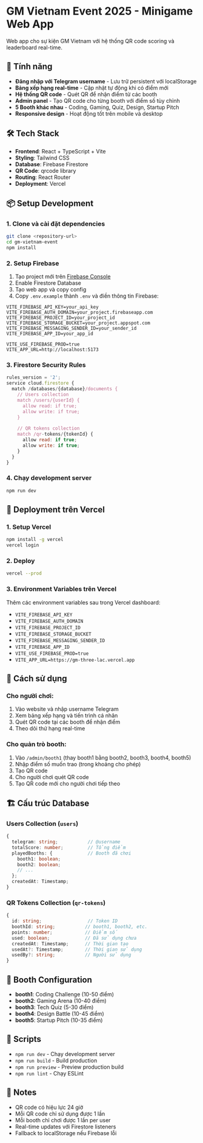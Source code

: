 # GM Vietnam Event 2025 - Minigame Web App

Web app cho sự kiện GM Vietnam với hệ thống QR code scoring và leaderboard real-time.

## 🚀 Tính năng

- **Đăng nhập với Telegram username** - Lưu trữ persistent với localStorage
- **Bảng xếp hạng real-time** - Cập nhật tự động khi có điểm mới
- **Hệ thống QR code** - Quét QR để nhận điểm từ các booth
- **Admin panel** - Tạo QR code cho từng booth với điểm số tùy chỉnh
- **5 Booth khác nhau** - Coding, Gaming, Quiz, Design, Startup Pitch
- **Responsive design** - Hoạt động tốt trên mobile và desktop

## 🛠️ Tech Stack

- **Frontend**: React + TypeScript + Vite
- **Styling**: Tailwind CSS
- **Database**: Firebase Firestore
- **QR Code**: qrcode library
- **Routing**: React Router
- **Deployment**: Vercel

## 📦 Setup Development

### 1. Clone và cài đặt dependencies

```bash
git clone <repository-url>
cd gm-vietnam-event
npm install
```

### 2. Setup Firebase

1. Tạo project mới trên [Firebase Console](https://console.firebase.google.com)
2. Enable Firestore Database
3. Tạo web app và copy config
4. Copy `.env.example` thành `.env` và điền thông tin Firebase:

```env
VITE_FIREBASE_API_KEY=your_api_key
VITE_FIREBASE_AUTH_DOMAIN=your_project.firebaseapp.com
VITE_FIREBASE_PROJECT_ID=your_project_id
VITE_FIREBASE_STORAGE_BUCKET=your_project.appspot.com
VITE_FIREBASE_MESSAGING_SENDER_ID=your_sender_id
VITE_FIREBASE_APP_ID=your_app_id

VITE_USE_FIREBASE_PROD=true
VITE_APP_URL=http://localhost:5173
```

### 3. Firestore Security Rules

```javascript
rules_version = '2';
service cloud.firestore {
  match /databases/{database}/documents {
    // Users collection
    match /users/{userId} {
      allow read: if true;
      allow write: if true;
    }
    
    // QR tokens collection
    match /qr-tokens/{tokenId} {
      allow read: if true;
      allow write: if true;
    }
  }
}
```

### 4. Chạy development server

```bash
npm run dev
```

## 🚀 Deployment trên Vercel

### 1. Setup Vercel

```bash
npm install -g vercel
vercel login
```

### 2. Deploy

```bash
vercel --prod
```

### 3. Environment Variables trên Vercel

Thêm các environment variables sau trong Vercel dashboard:

- `VITE_FIREBASE_API_KEY`
- `VITE_FIREBASE_AUTH_DOMAIN`
- `VITE_FIREBASE_PROJECT_ID`
- `VITE_FIREBASE_STORAGE_BUCKET`
- `VITE_FIREBASE_MESSAGING_SENDER_ID`
- `VITE_FIREBASE_APP_ID`
- `VITE_USE_FIREBASE_PROD=true`
- `VITE_APP_URL=https://gm-three-lac.vercel.app`

## 📱 Cách sử dụng

### Cho người chơi:

1. Vào website và nhập username Telegram
2. Xem bảng xếp hạng và tiến trình cá nhân
3. Quét QR code tại các booth để nhận điểm
4. Theo dõi thứ hạng real-time

### Cho quản trò booth:

1. Vào `/admin/booth1` (thay booth1 bằng booth2, booth3, booth4, booth5)
2. Nhập điểm số muốn trao (trong khoảng cho phép)
3. Tạo QR code
4. Cho người chơi quét QR code
5. Tạo QR code mới cho người chơi tiếp theo

## 🏗️ Cấu trúc Database

### Users Collection (`users`)
```typescript
{
  telegram: string;           // @username
  totalScore: number;         // Tổng điểm
  playedBooths: {             // Booth đã chơi
    booth1: boolean;
    booth2: boolean;
    // ...
  };
  createdAt: Timestamp;
}
```

### QR Tokens Collection (`qr-tokens`)
```typescript
{
  id: string;                 // Token ID
  boothId: string;           // booth1, booth2, etc.
  points: number;            // Điểm số
  used: boolean;             // Đã sử dụng chưa
  createdAt: Timestamp;      // Thời gian tạo
  usedAt?: Timestamp;        // Thời gian sử dụng
  usedBy?: string;           // Người sử dụng
}
```

## 🎯 Booth Configuration

- **booth1**: Coding Challenge (10-50 điểm)
- **booth2**: Gaming Arena (10-40 điểm)  
- **booth3**: Tech Quiz (5-30 điểm)
- **booth4**: Design Battle (10-45 điểm)
- **booth5**: Startup Pitch (10-35 điểm)

## 🔧 Scripts

- `npm run dev` - Chạy development server
- `npm run build` - Build production
- `npm run preview` - Preview production build
- `npm run lint` - Chạy ESLint

## 📝 Notes

- QR code có hiệu lực 24 giờ
- Mỗi QR code chỉ sử dụng được 1 lần
- Mỗi booth chỉ chơi được 1 lần per user
- Real-time updates với Firestore listeners
- Fallback to localStorage nếu Firebase lỗi
